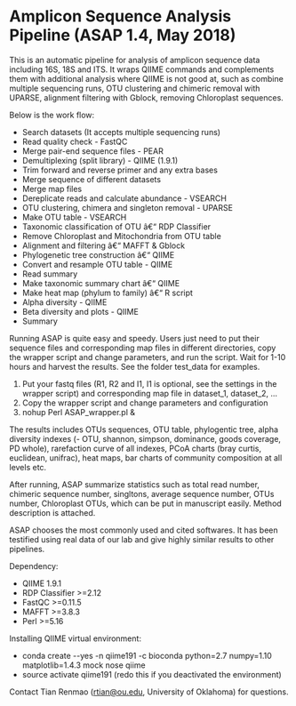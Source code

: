# Amplicon Sequence Analysis Pipeline (ASAP 1.4, May 2018)

This is an automatic pipeline for analysis of amplicon sequence data including 16S, 18S and ITS. It wraps QIIME commands and complements them with additional analysis where QIIME is not good at, such as combine multiple sequencing runs, OTU clustering and chimeric removal with UPARSE, alignment filtering with Gblock, removing Chloroplast sequences.

Below is the work flow:
- Search datasets (It accepts multiple sequencing runs)
- Read quality check - FastQC
- Merge pair-end sequence files - PEAR
- Demultiplexing (split library) - QIIME (1.9.1)
- Trim forward and reverse primer and any extra bases
- Merge sequence of different datasets
- Merge map files
- Dereplicate reads and calculate abundance - VSEARCH
- OTU clustering, chimera and singleton removal - UPARSE
- Make OTU table - VSEARCH
- Taxonomic classification of OTU â€“ RDP Classifier
- Remove Chloroplast and Mitochondria from OTU table
- Alignment and filtering â€“ MAFFT & Gblock
- Phylogenetic tree construction â€“ QIIME
- Convert and resample OTU table - QIIME
- Read summary
- Make taxonomic summary chart â€“ QIIME
- Make heat map (phylum to family) â€“ R script
- Alpha diversity - QIIME
- Beta diversity and plots - QIIME
- Summary

Running ASAP is quite easy and speedy. Users just need to put their sequence files and corresponding map files in different directories, copy the wrapper script and change parameters, and run the script. Wait for 1-10 hours and harvest the results. See the folder test_data for examples.

1. Put your fastq files (R1, R2 and I1, I1 is optional, see the settings in the wrapper script) and corresponding map file in dataset_1, dataset_2, ...
2. Copy the wrapper script and change parameters and configuration
3. nohup Perl ASAP_wrapper.pl &

The results includes OTUs sequences, OTU table, phylogentic tree, alpha diversity indexes (- OTU, shannon, simpson, dominance, goods coverage, PD whole), rarefaction curve of all indexes, PCoA charts (bray curtis, euclidean, unifrac), heat maps, bar charts of community composition at all levels etc.

After running, ASAP summarize statistics such as total read number, chimeric sequence number, singltons, average sequence number, OTUs number, Chloroplast OTUs, which can be put in manuscript easily. Method description is attached.

ASAP chooses the most commonly used and cited softwares. It has been testified using real data of our lab and give highly similar results to other pipelines.

Dependency:
- QIIME	1.9.1
- RDP Classifier	>=2.12
- FastQC	>=0.11.5
- MAFFT	>=3.8.3
- Perl	>=5.16

Installing QIIME virtual environment:
- conda create --yes -n qiime191 -c bioconda python=2.7 numpy=1.10 matplotlib=1.4.3 mock nose qiime
- source activate qiime191 (redo this if you deactivated the environment)

Contact Tian Renmao (rtian@ou.edu, University of Oklahoma) for questions.


